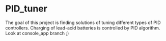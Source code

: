 # PID_tuner
The goal of this project is finding solutions of tuning different types of PID controllers. Charging of lead-acid batteries is controlled by PID algorithm.
Look at console_app branch ;)
